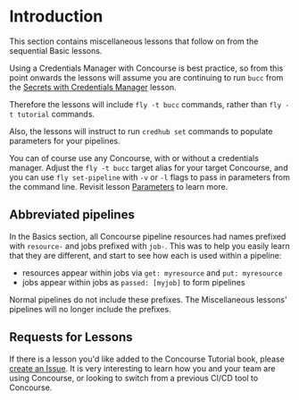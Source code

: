 # Introduction

This section contains miscellaneous lessons that follow on from the sequential Basic lessons.

Using a Credentials Manager with Concourse is best practice, so from this point onwards the lessons will assume you are continuing to run `bucc` from the [Secrets with Credentials Manager](/basics/15-secret-parameters.md) lesson. 

Therefore the lessons will include `fly -t bucc` commands, rather than `fly -t tutorial` commands.

Also, the lessons will instruct to run `credhub set` commands to populate parameters for your pipelines.

You can of course use any Concourse, with or without a credentials manager. Adjust the `fly -t bucc` target alias for your target Concourse, and you can use `fly set-pipeline` with `-v` or `-l` flags to pass in parameters from the command line. Revisit lesson [Parameters](/basics/14-parameters.md) to learn more.

## Abbreviated pipelines

In the Basics section, all Concourse pipeline resources had names prefixed with `resource-` and jobs prefixed with `job-`. This was to help you easily learn that they are different, and start to see how each is used within a pipeline:

* resources appear within jobs via `get: myresource` and `put: myresource`
* jobs appear within jobs as `passed: [myjob]` to form pipelines

Normal pipelines do not include these prefixes. The Miscellaneous lessons' pipelines will no longer include the prefixes.

## Requests for Lessons

If there is a lesson you'd like added to the Concourse Tutorial book, please [create an Issue](https://github.com/starkandwayne/concourse-tutorial/issues). It is very interesting to learn how you and your team are using Concourse, or looking to switch from a previous CI/CD tool to Concourse.